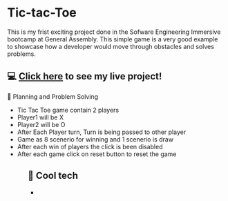 # Tic-tac-Toe

This is my frist exciting project done in the Sofware Engineering Immersive bootcamp at General Assembly. This simple game is a very good example to showcase how a developer would move through obstacles and solves problems. 



## :computer: [Click here](https://anuachu.github.io/Tic-Tac-toe/) to see my live project!

:pencil: Planning and Problem Solving
   
 <ul>
 <li>Tic Tac Toe game contain 2 players</li>
 <li>Player1 will be X</li>
 <li>Player2 will be O</li>
 <li>After Each Player turn, Turn is being passed to other player</li>
 <li>Game as 8 scenerio for winning and 1 scenerio is draw</li>
 <li>After each win of players the click is been disabled</li>
 <li>After each game click on reset button to reset the game</li>
 <ul>
 
 :rocket: Cool tech
 --------------------------------------------------------------------
 
 <ul>
 <li>
 

